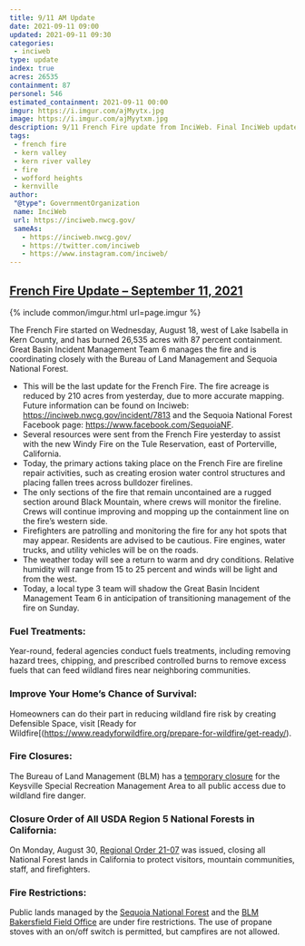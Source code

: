 ```yaml
---
title: 9/11 AM Update
date: 2021-09-11 09:00
updated: 2021-09-11 09:30
categories:
 - inciweb
type: update
index: true
acres: 26535
containment: 87
personel: 546
estimated_containment: 2021-09-11 00:00
imgur: https://i.imgur.com/ajMyytx.jpg
image: https://i.imgur.com/ajMyytxm.jpg
description: 9/11 French Fire update from InciWeb. Final InciWeb update.
tags:
 - french fire
 - kern valley
 - kern river valley
 - fire
 - wofford heights
 - kernville
author:
 "@type": GovernmentOrganization
 name: InciWeb
 url: https://inciweb.nwcg.gov/
 sameAs:
   - https://inciweb.nwcg.gov/
   - https://twitter.com/inciweb
   - https://www.instagram.com/inciweb/
---
```

## [French Fire Update – September 11, 2021](https://inciweb.nwcg.gov/incident/article/7813/66008/)

{% include common/imgur.html url=page.imgur %}

The French Fire started on Wednesday, August 18, west of Lake Isabella in Kern County, and has burned 26,535 acres with 87 percent containment. Great Basin Incident Management Team 6 manages the fire and is coordinating closely with the Bureau of Land Management and Sequoia National Forest.

- This will be the last update for the French Fire. The fire acreage is reduced by 210 acres from yesterday, due to more accurate mapping. Future information can be found on Inciweb: https://inciweb.nwcg.gov/incident/7813 and the Sequoia National Forest Facebook page: https://www.facebook.com/SequoiaNF.
- Several resources were sent from the French Fire yesterday to assist with the new Windy Fire on the Tule Reservation, east of Porterville, California.
- Today, the primary actions taking place on the French Fire are fireline repair activities, such as creating erosion water control structures and placing fallen trees across bulldozer firelines.
- The only sections of the fire that remain uncontained are a rugged section around Black Mountain, where crews will monitor the fireline. Crews will continue improving and mopping up the containment line on the fire’s western side.
- Firefighters are patrolling and monitoring the fire for any hot spots that may appear. Residents are advised to be cautious. Fire engines, water trucks, and utility vehicles will be on the roads.
- The weather today will see a return to warm and dry conditions. Relative humidity will range from 15 to 25 percent and winds will be light and from the west.
- Today, a local type 3 team will shadow the Great Basin Incident Management Team 6 in anticipation of transitioning management of the fire on Sunday.

### Fuel Treatments:
Year-round, federal agencies conduct fuels treatments, including removing hazard trees, chipping, and prescribed controlled burns to remove excess fuels that can feed wildland fires near neighboring communities.

### Improve Your Home’s Chance of Survival:
Homeowners can do their part in reducing wildland fire risk by creating Defensible Space, visit [Ready for Wildfire[(https://www.readyforwildfire.org/prepare-for-wildfire/get-ready/).

### Fire Closures:
The Bureau of Land Management (BLM) has a [temporary closure](https://www.blm.gov/sites/blm.gov/files/docs/2021-08/EMERGENCY%20CLOSURE%20ORDER%20Keysville.pdf) for the Keysville Special Recreation Management Area to all public access due to wildland fire danger.

### Closure Order of All USDA Region 5 National Forests in California:
On Monday, August 30, [Regional Order 21-07](https://www.fs.usda.gov/Internet/FSE_DOCUMENTS/fseprd949149.pdf) was issued, closing all National Forest lands in California to protect visitors, mountain communities, staff, and firefighters.

### Fire Restrictions:
Public lands managed by the [Sequoia National Forest](https://www.fs.usda.gov/Internet/FSE_DOCUMENTS/fseprd939171.pdf) and the [BLM Bakersfield Field Office](https://www.blm.gov/programs/public-safety-and-fire/fire-and-aviation/regional-info/california/fire-restrictions) are under fire restrictions. The use of propane stoves with an on/off switch is permitted, but campfires are not allowed.
